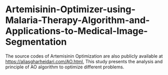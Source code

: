 # Artemisinin-Optimizer-using-Malaria-Therapy-Algorithm-and-Applications-to-Medical-Image-Segmentation
The source codes of Artemisinin Optimization are also publicly available at https://aliasgharheidari.com/AO.html, This study presents the analysis and principle of AO algorithm to optimize different problems.
